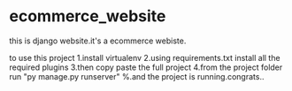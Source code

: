 # ecommerce_website
this is django website.it's a ecommerce webiste.

to use this project 
1.install virtualenv
2.using requirements.txt install all the required plugins
3.then copy paste the full project 
4.from the project folder run "py manage.py runserver"
%.and the project is running.congrats..
